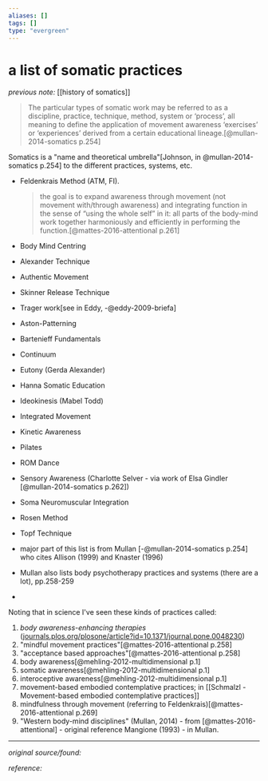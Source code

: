 ```yaml
---
aliases: []
tags: []
type: "evergreen"
---
```


# a list of somatic practices

_previous note:_ [[history of somatics]]

> The particular types of somatic work may be referred to as a discipline, practice, technique, method, system or ‘process’, all meaning to define the application of movement awareness ‘exercises’ or ‘experiences’ derived from a certain educational lineage.[@mullan-2014-somatics p.254] 

Somatics is a "name and theoretical umbrella"[Johnson, in @mullan-2014-somatics p.254] to the different practices, systems, etc. 



- Feldenkrais Method (ATM, FI).  
	> the goal is to expand awareness through movement (not movement with/through awareness) and integrating function in the sense of “using the whole self” in it: all parts of the body-mind work together harmoniously and efficiently in performing the function.[@mattes-2016-attentional p.261]

- Body Mind Centring
- Alexander Technique
- Authentic Movement
- Skinner Release Technique
- Trager work[see in Eddy, -@eddy-2009-briefa]
- Aston-Patterning
- Bartenieff Fundamentals
- Continuum
- Eutony (Gerda Alexander)
- Hanna Somatic Education
- Ideokinesis (Mabel Todd)
- Integrated Movement
- Kinetic Awareness
- Pilates
- ROM Dance
- Sensory Awareness (Charlotte Selver - via work of Elsa Gindler [@mullan-2014-somatics p.262])
- Soma Neuromuscular Integration
- Rosen Method
- Topf Technique
- major part of this list is from Mullan [-@mullan-2014-somatics p.254] who cites Allison (1999) and Knaster (1996)
- Mullan also lists body psychotherapy practices and systems (there are a lot), pp.258-259
- 

Noting that in science I've seen these kinds of practices called:
1. _body awareness-enhancing therapies_ ([journals.plos.org/plosone/article?id=10.1371/journal.pone.0048230](https://journals.plos.org/plosone/article?id=10.1371/journal.pone.0048230))
2. "mindful movement practices"[@mattes-2016-attentional p.258]
3. "acceptance based approaches"[@mattes-2016-attentional p.258]
4. body awareness[@mehling-2012-multidimensional p.1]
5. somatic awareness[@mehling-2012-multidimensional p.1]
6. interoceptive awareness[@mehling-2012-multidimensional p.1]
7. movement-based embodied contemplative practices; in [[Schmalzl - Movement-based embodied contemplative practices]]
8. mindfulness through movement (referring to Feldenkrais)[@mattes-2016-attentional p.269]
9. "Western body-mind disciplines" (Mullan, 2014) - from [@mattes-2016-attentional] - original reference Mangione (1993) - in Mullan.

---

_original source/found:_ 

_reference:_ 



